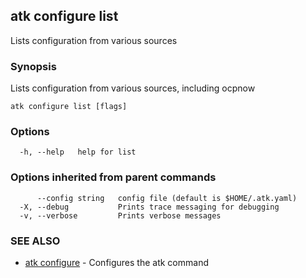 ## atk configure list

Lists configuration from various sources

### Synopsis

Lists configuration from various sources, including ocpnow

```
atk configure list [flags]
```

### Options

```
  -h, --help   help for list
```

### Options inherited from parent commands

```
      --config string   config file (default is $HOME/.atk.yaml)
  -X, --debug           Prints trace messaging for debugging
  -v, --verbose         Prints verbose messages
```

### SEE ALSO

* [atk configure](atk_configure.md)	 - Configures the atk command

